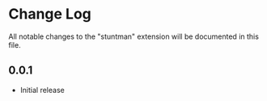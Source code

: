 # Change Log

All notable changes to the "stuntman" extension will be documented in this file.

## 0.0.1

- Initial release